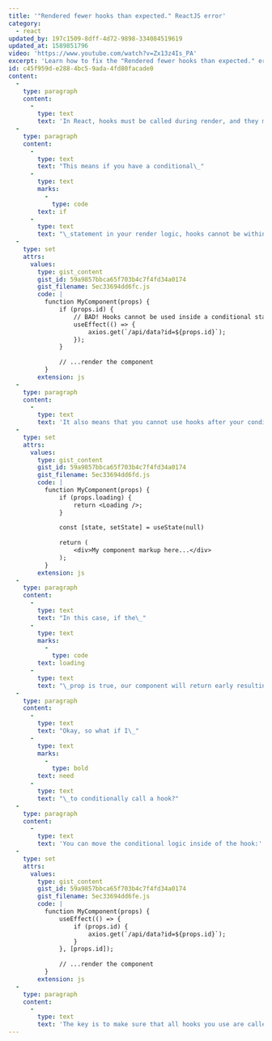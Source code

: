 ```yaml
---
title: '"Rendered fewer hooks than expected." ReactJS error'
category:
  - react
updated_by: 197c1509-8dff-4d72-9898-334084519619
updated_at: 1589851796
video: 'https://www.youtube.com/watch?v=Zx13z4Is_PA'
excerpt: 'Learn how to fix the "Rendered fewer hooks than expected." error with React Hooks.'
id: c45f959d-e288-4bc5-9ada-4fd80facade0
content:
  -
    type: paragraph
    content:
      -
        type: text
        text: 'In React, hooks must be called during render, and they must be called unconditionally and in the same order every render.'
  -
    type: paragraph
    content:
      -
        type: text
        text: "This means if you have a conditional\_"
      -
        type: text
        marks:
          -
            type: code
        text: if
      -
        type: text
        text: "\_statement in your render logic, hooks cannot be within the conditional branch."
  -
    type: set
    attrs:
      values:
        type: gist_content
        gist_id: 59a9857bbca65f703b4c7f4fd34a0174
        gist_filename: 5ec33694dd6fc.js
        code: |
          function MyComponent(props) {
              if (props.id) {
                  // BAD! Hooks cannot be used inside a conditional statement
                  useEffect(() => {
                      axios.get(`/api/data?id=${props.id}`);
                  });
              }
          
              // ...render the component
          }
        extension: js
  -
    type: paragraph
    content:
      -
        type: text
        text: 'It also means that you cannot use hooks after your conditional statement, if your conditional statement returns early, ie:'
  -
    type: set
    attrs:
      values:
        type: gist_content
        gist_id: 59a9857bbca65f703b4c7f4fd34a0174
        gist_filename: 5ec33694dd6fd.js
        code: |
          function MyComponent(props) {
              if (props.loading) {
                  return <Loading />;
              }
          
              const [state, setState] = useState(null)
          
              return (
                  <div>My component markup here...</div>
              );
          }
        extension: js
  -
    type: paragraph
    content:
      -
        type: text
        text: "In this case, if the\_"
      -
        type: text
        marks:
          -
            type: code
        text: loading
      -
        type: text
        text: "\_prop is true, our component will return early resulting in the hook sometimes being called instead of always being called."
  -
    type: paragraph
    content:
      -
        type: text
        text: "Okay, so what if I\_"
      -
        type: text
        marks:
          -
            type: bold
        text: need
      -
        type: text
        text: "\_to conditionally call a hook?"
  -
    type: paragraph
    content:
      -
        type: text
        text: 'You can move the conditional logic inside of the hook:'
  -
    type: set
    attrs:
      values:
        type: gist_content
        gist_id: 59a9857bbca65f703b4c7f4fd34a0174
        gist_filename: 5ec33694dd6fe.js
        code: |
          function MyComponent(props) {
              useEffect(() => {
                  if (props.id) {
                      axios.get(`/api/data?id=${props.id}`);
                  }
              }, [props.id]);
          
              // ...render the component
          }
        extension: js
  -
    type: paragraph
    content:
      -
        type: text
        text: 'The key is to make sure that all hooks you use are called every render, because React is tracking the hook calls (and their order!) behind the scenes.'
---
```


